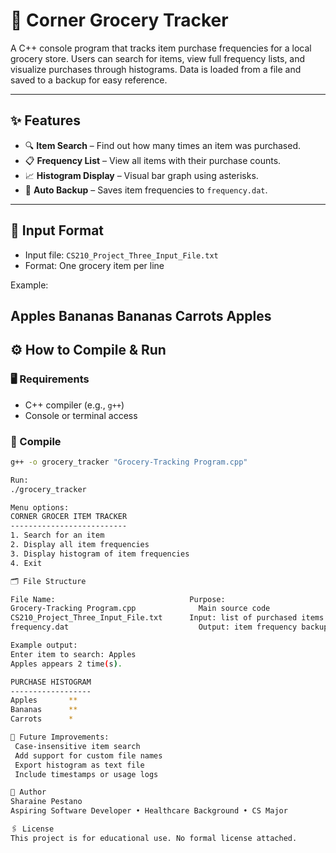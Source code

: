 
# 🛒 Corner Grocery Tracker

A C++ console program that tracks item purchase frequencies for a local grocery store. Users can search for items, view full frequency lists, and visualize purchases through histograms. Data is loaded from a file and saved to a backup for easy reference.

---

## ✨ Features

- 🔍 **Item Search** – Find out how many times an item was purchased.
- 📋 **Frequency List** – View all items with their purchase counts.
- 📈 **Histogram Display** – Visual bar graph using asterisks.
- 💾 **Auto Backup** – Saves item frequencies to `frequency.dat`.

---

## 📂 Input Format

- Input file: `CS210_Project_Three_Input_File.txt`
- Format: One grocery item per line

Example:

Apples Bananas Bananas Carrots Apples
---

## ⚙️ How to Compile & Run

### 🖥️ Requirements

- C++ compiler (e.g., `g++`)
- Console or terminal access

### 🔧 Compile

```bash
g++ -o grocery_tracker "Grocery-Tracking Program.cpp"

Run:
./grocery_tracker

Menu options:
CORNER GROCER ITEM TRACKER
--------------------------
1. Search for an item
2. Display all item frequencies
3. Display histogram of item frequencies
4. Exit

🗂️ File Structure

File Name:                              Purpose:
Grocery-Tracking Program.cpp	          Main source code
CS210_Project_Three_Input_File.txt	    Input: list of purchased items
frequency.dat	                          Output: item frequency backup

Example output:
Enter item to search: Apples
Apples appears 2 time(s).

PURCHASE HISTOGRAM
------------------
Apples       **
Bananas      **
Carrots      *

🚧 Future Improvements:
 Case-insensitive item search
 Add support for custom file names
 Export histogram as text file
 Include timestamps or usage logs

🧠 Author
Sharaine Pestano
Aspiring Software Developer • Healthcare Background • CS Major

🖇️ License
This project is for educational use. No formal license attached.
